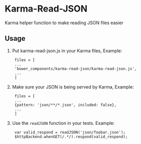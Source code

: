 # Karma-Read-JSON
Karma helper function to make reading JSON files easier

## Usage

1. Put karma-read-json.js in your Karma files, Example:

        files = [
        ...
        'bower_components/karma-read-json/karma-read-json.js',
        ...
        ]

2. Make sure your JSON is being served by Karma, Example:

        files = [
        ...
        {pattern: 'json/**/*.json', included: false},
        ...
        ]

3. Use the `readJSON` function in your tests. Example:

        var valid_respond = readJSON('json/foobar.json');
        $httpBackend.whenGET(/.*/).respond(valid_respond);

